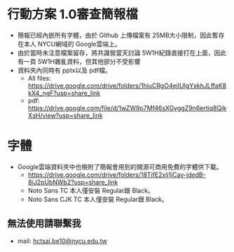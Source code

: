 # 行動方案 1.0審查簡報檔
- 簡報已經內嵌所有字體，由於 Github 上傳檔案有 25MB大小限制，因此暫存在本人 NYCU網域的 Google雲端上。
- 由於當時未注意檔案留存，將共識營當天討論 5W1H紀錄直接打在上面，因此有一頁 5W1H雜亂資料，但其他部分不受影響
- 資料夾內同時有 pptx以及 pdf檔。
  - All files: https://drive.google.com/drive/folders/1hiuCRgO4ejIUlgYxkhJLffaK8kX4_ngF?usp=share_link
  - pdf: https://drive.google.com/file/d/1wZW9p7Mf46sXGyggZ9n6ertiq8QjkXsH/view?usp=share_link
# 字體
- Google雲端資料夾中也檢附了簡報會用到的開源可商用免費的字體供下載。
  - https://drive.google.com/drive/folders/18TifE2xlj1jCav-jdedB-8iJ2pUbNWb2?usp=share_link
  - Noto Sans TC 本人僅安裝 Regular跟 Black。
  - Noto Sans CJK TC 本人僅安裝 Regular跟 Black。
## 無法使用請聯繫我
- mail: hctsai.be10@nycu.edu.tw
